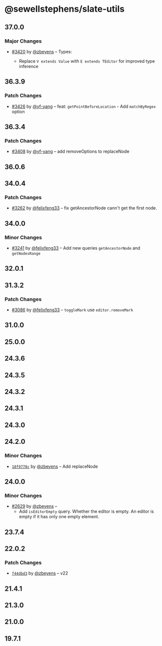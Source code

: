 # @sewellstephens/slate-utils

## 37.0.0

### Major Changes

- [#3420](https://github.com/sewellstephens/late/pull/3420) by [@zbeyens](https://github.com/zbeyens) – Types:

  - Replace `V extends Value` with `E extends TEditor` for improved type inference

## 36.3.9

### Patch Changes

- [#3426](https://github.com/sewellstephens/late/pull/3426) by [@yf-yang](https://github.com/yf-yang) – feat: `getPointBeforeLocation` - Add `matchByRegex` option

## 36.3.4

### Patch Changes

- [#3408](https://github.com/sewellstephens/late/pull/3408) by [@yf-yang](https://github.com/yf-yang) – add removeOptions to replaceNode

## 36.0.6

## 34.0.4

### Patch Changes

- [#3262](https://github.com/sewellstephens/late/pull/3262) by [@felixfeng33](https://github.com/felixfeng33) – fix getAncestorNode cann't get the first node.

## 34.0.0

### Minor Changes

- [#3241](https://github.com/sewellstephens/late/pull/3241) by [@felixfeng33](https://github.com/felixfeng33) – Add new queries `getAncestorNode` and `getNodesRange`

## 32.0.1

## 31.3.2

### Patch Changes

- [#3086](https://github.com/sewellstephens/late/pull/3086) by [@felixfeng33](https://github.com/felixfeng33) – `toggleMark` use `editor.removeMark`

## 31.0.0

## 25.0.0

## 24.3.6

## 24.3.5

## 24.3.2

## 24.3.1

## 24.3.0

## 24.2.0

### Minor Changes

- [`18f9778c`](https://github.com/sewellstephens/late/commit/18f9778cda9450cd99a71c47ab0767b64813db1a) by [@zbeyens](https://github.com/zbeyens) – Add replaceNode

## 24.0.0

### Minor Changes

- [#2629](https://github.com/sewellstephens/late/pull/2629) by [@zbeyens](https://github.com/zbeyens) –
  - Add `isEditorEmpty` query. Whether the editor is empty. An editor is empty if it has only one empty element.

## 23.7.4

## 22.0.2

### Patch Changes

- [`f44dbd3`](https://github.com/sewellstephens/late/commit/f44dbd3f322a828753da31ec28576587e63ea047) by [@zbeyens](https://github.com/zbeyens) – v22

## 21.4.1

## 21.3.0

## 21.0.0

## 19.7.1
